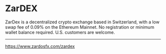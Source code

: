 # ZarDEX
ZarDex is a decentralized crypto exchange based in Switzerland, with a low swap fee of 0.09% on the Ethereum Mainnet. No registration or minimum wallet balance required. U.S. customers are welcome.

____
https://www.zardosfx.com/zardex
